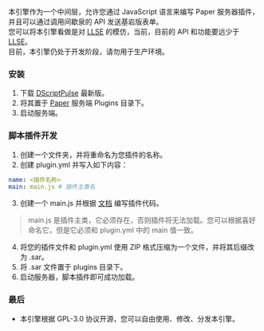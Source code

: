 本引擎作为一个中间层，允许您通过 JavaScript 语言来编写 Paper 服务器插件，并且可以通过调用间歇泉的 API 发送基岩版表单。  
您可以将本引擎看做是对 [LLSE](https://github.com/LiteLDev/LegacyScriptEngine) 的模仿，当前，目前的 API 和功能要远少于 [LLSE](https://github.com/LiteLDev/LegacyScriptEngine)。  
目前，本引擎仍处于开发阶段，请勿用于生产环境。

### 安装
1. 下载 [DScriptPulse](https://github.com/PayaHai/DScriptPulse/releases/latest) 最新版。
2. 将其置于 [Paper](https://papermc.io/) 服务端 Plugins 目录下。
3. 启动服务端。

### 脚本插件开发
1. 创建一个文件夹，并将重命名为您插件的名称。
2. 创建 plugin.yml 并写入如下内容：
```yaml
name: <插件名称>
main: main.js # 插件主类名
```
3. 创建一个 main.js 并根据 [文档](https://wiki.dzdstudo.cn/zh/DScriptPulse) 编写插件代码。
> main.js 是插件主类，它必须存在，否则插件将无法加载。您可以根据喜好命名它，但是它必须和 plugin.yml 中的 main 值一致。
4. 将您的插件文件和 plugin.yml 使用 ZIP 格式压缩为一个文件，并将其后缀改为 .sar。
5. 将 .sar 文件置于 plugins 目录下。
6. 启动服务器，脚本插件即可成功加载。

### 最后
- 本引擎根据 GPL-3.0 协议开源，您可以自由使用、修改、分发本引擎。